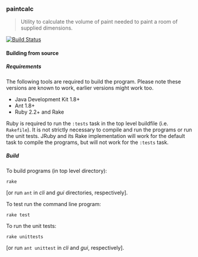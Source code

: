 ### paintcalc
> Utility to calculate the volume of paint needed to paint a room of supplied dimensions.

[![Build Status](https://travis-ci.org/stpettersens/paintcalc.svg?branch=master)](https://travis-ci.org/stpettersens/paintcalc)

#### Building from source

##### Requirements

The following tools are required to build the program. Please note these versions are known to work, earlier versions might work too.

* Java Development Kit 1.8+
* Ant 1.8+
* Ruby 2.2+ and Rake

Ruby is required to run the `:tests` task in the top level
buildfile (i.e. `Rakefile`). It is not strictly necessary to compile and run the programs or run the unit tests. JRuby and its Rake implementation will work for the default task to compile the programs, but will not work for the `:tests` task.

##### Build

To build programs (in top level directory):

`rake`

[or run `ant` in *cli* and *gui* directories, respectively].

To test run the command line program:

`rake test`

To run the unit tests:

`rake unittests`

[or run `ant unittest` in *cli* and *gui*, respectively].
